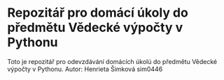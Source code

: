 # Repozitář pro domácí úkoly do předmětu Vědecké výpočty v Pythonu

Toto je repozitář pro odevzdávání domácích úkolú do předmětu Vědecké výpočty v Pythonu. Autor: Henrieta Šimková sim0446